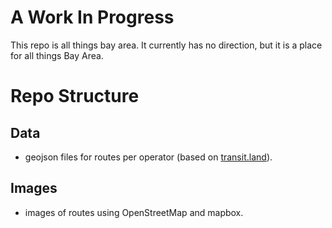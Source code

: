 # A Work In Progress
This repo is all things bay area. It currently has no direction, but it is a place for all things Bay Area.

# Repo Structure

## Data
- geojson files for routes per operator (based on [transit.land](https://transit.land/)).

## Images
- images of routes using OpenStreetMap and mapbox.
